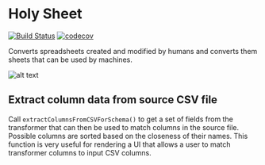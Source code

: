 # Holy Sheet

[![Build Status](https://travis-ci.org/PhinCo/holy-sheet.svg?branch=master)](https://travis-ci.org/PhinCo/holy-sheet)
[![codecov](https://codecov.io/gh/PhinCo/holy-sheet/branch/master/graph/badge.svg)](https://codecov.io/gh/PhinCo/holy-sheet)


Converts spreadsheets created and modified by humans and converts them sheets that can be used by machines.

![alt text](https://raw.githubusercontent.com/PhinCo/holy-sheet/master/images/holy-sheet-intro.png)


## Extract column data from source CSV file

Call `extractColumnsFromCSVForSchema()` to get a set of fields from the transformer
that can then be used to match columns in the source file. Possible columns are sorted based on the 
closeness of their names. This function is very useful for rendering a UI that allows a user
to match transformer columns to input CSV columns.
